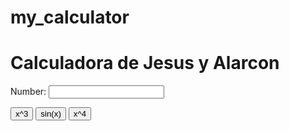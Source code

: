 # my_calculator
<!DOCTYPE html><html><head>
<title>Calculator</title><meta charset="utf-8">
<script type="text/javascript">
function cube() {
 var num = document.getElementById("n1");
 num.value = Math.pow(num.value, 3);
}
function sin() {
 var num = document.getElementById("n1");
 num.value = Math.sin(num.value);
}
function fourth() {
 var num = document.getElementById("n1");
 num.value = Math.pow(num.value, 4);
}
</script>
</head>
<body>
 <h1>Calculadora de Jesus y Alarcon</h1>
 Number:
 <input type="text" id="n1">
 <p>
 <button onclick="cube()"> x^3 </button>
 <button onclick="sin()"> sin(x) </button>
 <button onclick="fourth()"> x^4 </button>
 </p>
</body>
</html>
